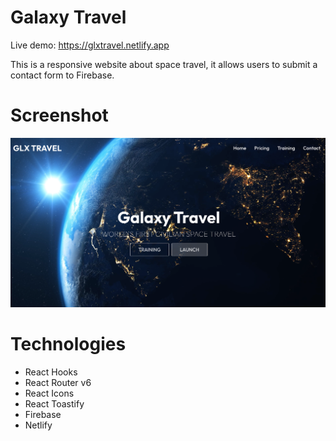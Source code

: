 # Galaxy Travel

Live demo: https://glxtravel.netlify.app

This is a responsive website about space travel, it allows users to submit a contact form to Firebase.

# Screenshot

![](src/assets/main-page.png)

# Technologies

- React Hooks
- React Router v6
- React Icons
- React Toastify
- Firebase
- Netlify
